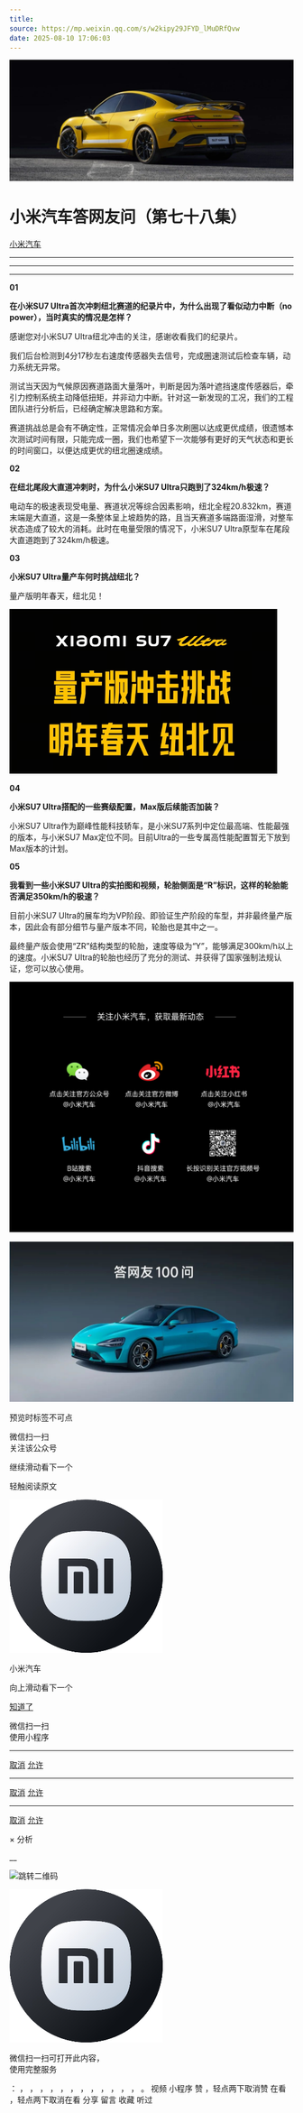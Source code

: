 ```yaml
---
title: 
source: https://mp.weixin.qq.com/s/w2kipy29JFYD_lMuDRfQvw
date: 2025-08-10 17:06:03
---
```


![cover_image](images/img_f4463cfc.jpg)


#  小米汽车答网友问（第七十八集）


[ 小米汽车 ](<javascript:void\(0\);>)

______

****  
****

****01****

**在小米SU7 Ultra首次冲刺纽北赛道的纪录片中，为什么出现了看似动力中断（no power），当时真实的情况是怎样？**

感谢您对小米SU7 Ultra纽北冲击的关注，感谢收看我们的纪录片。

我们后台检测到4分17秒左右速度传感器失去信号，完成圈速测试后检查车辆，动力系统无异常。

测试当天因为气候原因赛道路面大量落叶，判断是因为落叶遮挡速度传感器后，牵引力控制系统主动降低扭矩，并非动力中断。针对这一新发现的工况，我们的工程团队进行分析后，已经确定解决思路和方案。

赛道挑战总是会有不确定性，正常情况会单日多次刷圈以达成更优成绩，很遗憾本次测试时间有限，只能完成一圈，我们也希望下一次能够有更好的天气状态和更长的时间窗口，以便达成更优的纽北圈速成绩。

**02**

**在纽北尾段大直道冲刺时，为什么小米SU7 Ultra只跑到了324km/h极速？**

电动车的极速表现受电量、赛道状况等综合因素影响，纽北全程20.832km，赛道末端是大直道，这是一条整体呈上坡趋势的路，且当天赛道多端路面湿滑，对整车状态造成了较大的消耗。此时在电量受限的情况下，小米SU7 Ultra原型车在尾段大直道跑到了324km/h极速。

  

**03**

**小米SU7 Ultra量产车何时挑战纽北？**

量产版明年春天，纽北见！

![img_1bafc8f5.jpg](images/img_1bafc8f5.jpg)

  

  

**04**

**小米SU7 Ultra搭配的一些赛级配置，Max版后续能否加装？**

小米SU7 Ultra作为巅峰性能科技轿车，是小米SU7系列中定位最高端、性能最强的版本，与小米SU7 Max定位不同。目前Ultra的一些专属高性能配置暂无下放到Max版本的计划。

**05**

**我看到一些小米SU7 Ultra的实拍图和视频，轮胎侧面是“R”标识，这样的轮胎能否满足350km/h的极速？**

目前小米SU7 Ultra的展车均为VP阶段、即验证生产阶段的车型，并非最终量产版本，因此会有部分细节与量产版本不同，轮胎也是其中之一。

最终量产版会使用“ZR”结构类型的轮胎，速度等级为“Y”，能够满足300km/h以上的速度。小米SU7 Ultra的轮胎也经历了充分的测试、并获得了国家强制法规认证，您可以放心使用。

![img_1c3b5537.jpg](images/img_1c3b5537.jpg)

![img_61052fb0.jpg](images/img_61052fb0.jpg)

[](<>)[](<>)

预览时标签不可点

微信扫一扫  
关注该公众号

继续滑动看下一个

轻触阅读原文

![img_97d833da.jpg](images/img_97d833da.jpg)

小米汽车 

向上滑动看下一个

[知道了](<javascript:;>)

微信扫一扫  
使用小程序

****

[取消](<javascript:void\(0\);>) [允许](<javascript:void\(0\);>)

****

[取消](<javascript:void\(0\);>) [允许](<javascript:void\(0\);>)

****

[取消](<javascript:void\(0\);>) [允许](<javascript:void\(0\);>)

× 分析

__

![跳转二维码]()

![作者头像](images/img_97d833da.jpg)

微信扫一扫可打开此内容，  
使用完整服务

： ， ， ， ， ， ， ， ， ， ， ， ， 。 视频 小程序 赞 ，轻点两下取消赞 在看 ，轻点两下取消在看 分享 留言 收藏 听过
